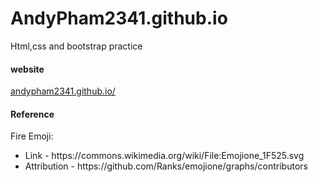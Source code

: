 # AndyPham2341.github.io
Html,css and bootstrap practice

<h4> website </h4>
<a href="andypham2341.github.io/"> andypham2341.github.io/ </a>

<h4> Reference </h4> 
Fire Emoji: <br/>
<ul>
<li>Link - https://commons.wikimedia.org/wiki/File:Emojione_1F525.svg<br/></li>
<li>Attribution - https://github.com/Ranks/emojione/graphs/contributors</li>
</ul>

